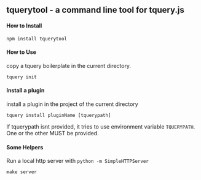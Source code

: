 ## tquerytool - a command line tool for tquery.js

#### How to Install

```
npm install tquerytool
```

#### How to Use

copy a tquery boilerplate in the current directory.

```
tquery init
```

#### Install a plugin

install a plugin in the project of the current directory

```
tquery install pluginName [tquerypath]
```

If tquerypath isnt provided, it tries to use environment variable ```TQUERYPATH```.
One or the other MUST be provided.

#### Some Helpers

Run a local http server with ```python -m SimpleHTTPServer```

```
make server
```